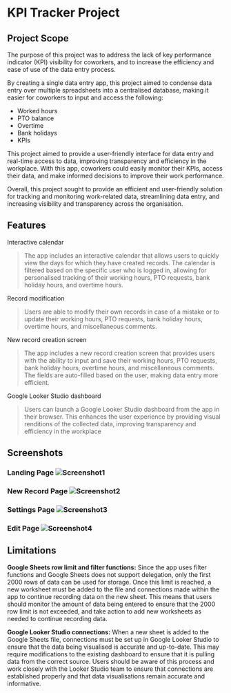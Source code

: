 # KPI Tracker  Project

## Project Scope

The purpose of this project was to address the lack of key performance indicator (KPI) visibility for coworkers, and to increase the efficiency and ease of use of the data entry process. 

By creating a single data entry app, this project aimed to condense data entry over multiple spreadsheets into a centralised database, making it easier for coworkers to input and access the following:

 - Worked hours
 - PTO balance
 - Overtime
 - Bank holidays
 - KPIs

This project aimed to provide a user-friendly interface for data entry and real-time access to data, improving transparency and efficiency in the workplace. With this app, coworkers could easily monitor their KPIs, access their data, and make informed decisions to improve their work performance.

Overall, this project sought to provide an efficient and user-friendly solution for tracking and monitoring work-related data, streamlining data entry, and increasing visibility and transparency across the organisation.

## Features

Interactive calendar 
>The app includes an interactive calendar that allows users to quickly view the days for which they have created records. The calendar is filtered based on the specific user who is logged in, allowing for personalised tracking of their working hours, PTO requests, bank holiday hours, and overtime hours.

Record modification
>Users are able to modify their own records in case of a mistake or to update their working hours, PTO requests, bank holiday hours, overtime hours, and miscellaneous comments.

New record creation screen 
>The app includes a new record creation screen that provides users with the ability to input and save their working hours, PTO requests, bank holiday hours, overtime hours, and miscellaneous comments. The fields are auto-filled based on the user, making data entry more efficient.

Google Looker Studio dashboard 
>Users can launch a Google Looker Studio dashboard from the app in their browser. This enhances the user experience by providing visual renditions of the collected data, improving transparency and efficiency in the workplace

## Screenshots

### Landing Page ![Screenshot1](https://user-images.githubusercontent.com/125451487/221929969-b59f4726-be8b-4d1c-8c13-18d5645ff527.jpeg)

### New Record Page ![Screenshot2](https://user-images.githubusercontent.com/125451487/221930641-f0faceb3-f9b4-4ae0-abc7-68e2a3cfe0f9.jpeg)

### Settings Page ![Screenshot3](https://user-images.githubusercontent.com/125451487/221931212-938124f4-3828-41ce-a5bd-d349a3352307.jpeg)

### Edit Page ![Screenshot4](https://user-images.githubusercontent.com/125451487/221931432-183dbd61-afae-4645-a2a2-54ae7dd1a3c7.jpeg)

## Limitations

**Google Sheets row limit and filter functions:**  Since the app uses filter functions and Google Sheets does not support delegation, only the first 2000 rows of data can be used for storage. Once this limit is reached, a new worksheet must be added to the file and connections made within the app to continue recording data on the new sheet. This means that users should monitor the amount of data being entered to ensure that the 2000 row limit is not exceeded, and take action to add new worksheets as needed to continue recording data.

**Google Looker Studio connections:** When a new sheet is added to the Google Sheets file, connections must be set up in Google Looker Studio to ensure that the data being visualised is accurate and up-to-date. This may require modifications to the existing dashboard to ensure that it is pulling data from the correct source. Users should be aware of this process and work closely with the Looker Studio team to ensure that connections are established properly and that data visualisations remain accurate and informative.
